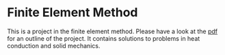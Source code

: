 # Finite Element Method
This is a project in the finite element method. Please have a look at the [pdf](https://github.com/NilRom/UNI/files/7260640/FEMproject-3.pdf) for an outline of the project. It contains solutions to problems in heat conduction and solid mechanics.
##  

